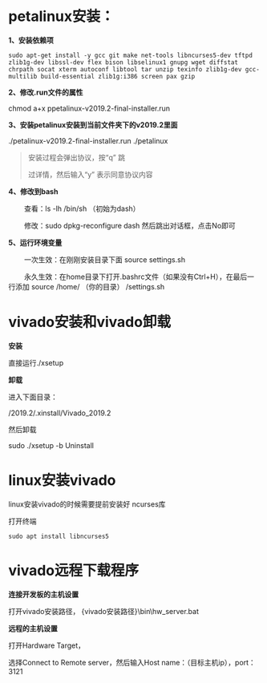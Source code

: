 # petalinux安装：

**1、安装依赖项**

```shell
sudo apt-get install -y gcc git make net-tools libncurses5-dev tftpd zlib1g-dev libssl-dev flex bison libselinux1 gnupg wget diffstat chrpath socat xterm autoconf libtool tar unzip texinfo zlib1g-dev gcc-multilib build-essential zlib1g:i386 screen pax gzip
```

**2、修改.run文件的属性**

chmod a+x ppetalinux-v2019.2-final-installer.run

**3、安装petalinux安装到当前文件夹下的v2019.2里面**

./petalinux-v2019.2-final-installer.run ./petalinux

> 安装过程会弹出协议，按“q” 跳
>
> 过详情，然后输入“y” 表示同意协议内容

**4、修改到bash**

        查看：ls -lh /bin/sh （初始为dash）

        修改：sudo dpkg-reconfigure dash 然后跳出对话框，点击No即可

**5、运行环境变量**

        一次生效：在刚刚安装目录下面 source settings.sh

        永久生效：在home目录下打开.bashrc文件（如果没有Ctrl+H），在最后一行添加 source /home/ （你的目录） /settings.sh

# vivado安装和vivado卸载

**安装**

直接运行./xsetup

**卸载**

进入下面目录：

/2019.2/.xinstall/Vivado_2019.2

然后卸载

sudo ./xsetup -b Uninstall

# linux安装vivado

linux安装vivado的时候需要提前安装好 ncurses库

打开终端

```shell
sudo apt install libncurses5
```



# vivado远程下载程序

**连接开发板的主机设置**

打开vivado安装路径， {vivado安装路径}\bin\hw_server.bat

**远程的主机设置**

打开Hardware Target，

选择Connect to Remote server，然后输入Host name：（目标主机ip），port：3121







